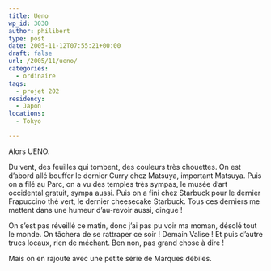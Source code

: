 ```yaml
---
title: Ueno
wp_id: 3030
author: philibert
type: post
date: 2005-11-12T07:55:21+00:00
draft: false
url: /2005/11/ueno/
categories:
  - ordinaire
tags:
  - projet 202
residency:
  - Japon
locations:
  - Tokyo

---
```

Alors UENO. 

Du vent, des feuilles qui tombent, des couleurs très chouettes. On est d&rsquo;abord allé bouffer le dernier Curry chez Matsuya, important Matsuya. Puis on a filé au Parc, on a vu des temples très sympas, le musée d&rsquo;art occidental gratuit, sympa aussi. Puis on a fini chez Starbuck pour le dernier Frapuccino thé vert, le dernier cheesecake Starbuck. Tous ces derniers me mettent dans une humeur d&rsquo;au-revoir aussi, dingue ! 

On s&rsquo;est pas réveillé ce matin, donc j&rsquo;ai pas pu voir ma moman, désolé tout le monde. On tâchera de se rattraper ce soir ! Demain Valise ! Et puis d&rsquo;autre trucs locaux, rien de méchant. Ben non, pas grand chose à dire !

Mais on en rajoute avec une petite série de Marques débiles.

<div class="gallery-container">
  <div class="gallery">
    <figure class="image-frame landscape"> <img src="/uploads/2012/09/14.jpg" alt="" /> </figure> <figure class="image-frame landscape"> <img src="/uploads/2012/09/3.jpg" alt="" /> </figure> <figure class="image-frame landscape"> <img src="/uploads/2012/09/41.jpg" alt="" /> </figure> <figure class="image-frame landscape"> <img src="/uploads/2012/09/51.jpg" alt="" /> </figure> <figure class="image-frame landscape"> <img src="/uploads/2012/09/61.jpg" alt="" /> </figure> <figure class="image-frame landscape"> <img src="/uploads/2012/09/01.jpg" alt="" /> </figure> <figure class="image-frame landscape"> <img src="/uploads/2012/09/71.jpg" alt="" /> </figure> <figure class="image-frame landscape"> <img src="/uploads/2012/09/81.jpg" alt="" /> </figure> <figure class="image-frame landscape"> <img src="/uploads/2012/09/91.jpg" alt="" /> </figure> <figure class="image-frame landscape"> <img src="/uploads/2012/09/101.jpg" alt="" /> </figure> <figure class="image-frame landscape"> <img src="/uploads/2012/09/141.jpg" alt="" /> </figure> <figure class="image-frame landscape"> <img src="/uploads/2012/09/111.jpg" alt="" /> </figure> <figure class="image-frame landscape"> <img src="/uploads/2012/09/121.jpg" alt="" /> </figure> <figure class="image-frame landscape"> <img src="/uploads/2012/09/151.jpg" alt="" /> </figure> <figure class="image-frame landscape"> <img src="/uploads/2012/09/211.jpg" alt="" /> </figure> <figure class="image-frame landscape"> <img src="/uploads/2012/09/171.jpg" alt="" /> </figure> <figure class="image-frame landscape"> <img src="/uploads/2012/09/191.jpg" alt="" /> </figure> <figure class="image-frame landscape"> <img src="/uploads/2012/09/131.jpg" alt="" /> </figure>
  </div>
</div>